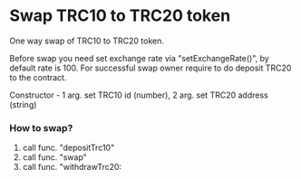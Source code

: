 # Swap TRC10 to TRC20 token
One way swap of TRC10 to TRC20 token.

Before swap you need set exchange rate via "setExchangeRate()", by default rate is 100.
For successful swap owner require to do deposit TRC20 to the contract.

Constructor - 1 arg. set TRC10 id (number), 2 arg. set TRC20 address (string)

### How to swap?

1)  call func. "depositTrc10"
2)  call func. "swap"
3)  call func. "withdrawTrc20:

